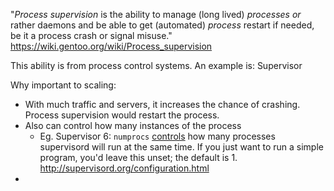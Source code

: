 
"_Process supervision_ is the ability to manage (long lived) _processes or_ rather daemons and be able to get (automated) _process_ restart if needed, be it a process crash or signal misuse."
https://wiki.gentoo.org/wiki/Process_supervision

This ability is from process control systems. An example is: Supervisor

Why important to scaling:
- With much traffic and servers, it increases the chance of crashing. Process supervision would restart the process.
- Also can control how many instances of the process
	- Eg. Supervisor 6: `numprocs` [controls](http://supervisord.org/configuration.html) how many processes supervisord will run at the same time. If you just want to run a simple program, you'd leave this unset; the default is 1. http://supervisord.org/configuration.html
-